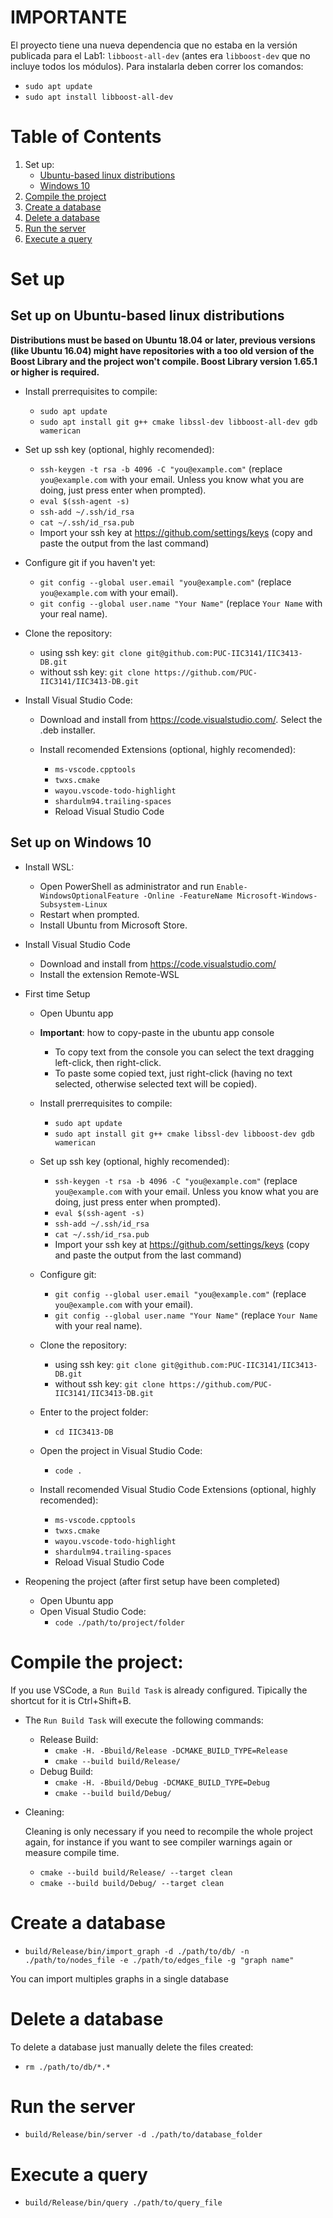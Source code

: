 # IMPORTANTE
El proyecto tiene una nueva dependencia que no estaba en la versión publicada para el Lab1: `libboost-all-dev` (antes era `libboost-dev` que no incluye todos los módulos). Para instalarla deben correr los comandos:
- `sudo apt update`
- `sudo apt install libboost-all-dev`

# Table of Contents
1. Set up:
    - [Ubuntu-based linux distributions](#set-up-on-ubuntu-based-linux-distributions)
    - [Windows 10](#set-up-on-windows-10)
2. [Compile the project](#compile-the-project)
3. [Create a database](#create-a-database)
4. [Delete a database](#delete-a-database)
5. [Run the server](#run-the-server)
6. [Execute a query](#execute-a-query)

# Set up
## Set up on Ubuntu-based linux distributions
 **Distributions must be based on Ubuntu 18.04 or later, previous versions (like Ubuntu 16.04) might have repositories with a too old version of the Boost Library and the project won't compile. Boost Library version 1.65.1 or higher is required.**

- Install prerrequisites to compile:
    - `sudo apt update`
    - `sudo apt install git g++ cmake libssl-dev libboost-all-dev gdb wamerican`

- Set up ssh key (optional, highly recomended):
     - `ssh-keygen -t rsa -b 4096 -C "you@example.com"` (replace `you@example.com` with your email. Unless you know what you are doing, just press enter when prompted).
    - `eval $(ssh-agent -s)`
    - `ssh-add ~/.ssh/id_rsa`
    - `cat ~/.ssh/id_rsa.pub`
    - Import your ssh key at https://github.com/settings/keys (copy and paste the output from the last command)

 - Configure git if you haven't yet:
    - `git config --global user.email "you@example.com"` (replace `you@example.com` with your email).
    - `git config --global user.name "Your Name"` (replace `Your Name` with your real name).

- Clone the repository:
    - using ssh key: `git clone git@github.com:PUC-IIC3141/IIC3413-DB.git`
    - without ssh key: `git clone https://github.com/PUC-IIC3141/IIC3413-DB.git`

- Install Visual Studio Code:
    - Download and install from https://code.visualstudio.com/. Select the .deb installer.

    - Install recomended Extensions (optional, highly recomended):
        - `ms-vscode.cpptools`
        - `twxs.cmake`
        - `wayou.vscode-todo-highlight`
        - `shardulm94.trailing-spaces`
        - Reload Visual Studio Code

## Set up on Windows 10
- Install WSL:
    - Open PowerShell as administrator and run `Enable-WindowsOptionalFeature -Online -FeatureName Microsoft-Windows-Subsystem-Linux`
    - Restart when prompted.
    - Install Ubuntu from Microsoft Store.
- Install Visual Studio Code
    - Download and install from https://code.visualstudio.com/
    - Install the extension Remote-WSL
- First time Setup
    - Open Ubuntu app
    - **Important**: how to copy-paste in the ubuntu app console
        - To copy text from the console you can select the text dragging left-click, then right-click.
        - To paste some copied text, just right-click (having no text selected, otherwise selected text will be copied).
    - Install prerrequisites to compile:
        - `sudo apt update`
        - `sudo apt install git g++ cmake libssl-dev libboost-dev gdb wamerican`
    - Set up ssh key (optional, highly recomended):
        - `ssh-keygen -t rsa -b 4096 -C "you@example.com"` (replace `you@example.com` with your email. Unless you know what you are doing, just press enter when prompted).
        - `eval $(ssh-agent -s)`
        - `ssh-add ~/.ssh/id_rsa`
        - `cat ~/.ssh/id_rsa.pub`
        - Import your ssh key at https://github.com/settings/keys (copy and paste the output from the last command)
    - Configure git:
        - `git config --global user.email "you@example.com"` (replace `you@example.com` with your email).
        - `git config --global user.name "Your Name"` (replace `Your Name` with your real name).

    - Clone the repository:
        - using ssh key: `git clone git@github.com:PUC-IIC3141/IIC3413-DB.git`
        - without ssh key: `git clone https://github.com/PUC-IIC3141/IIC3413-DB.git`
    - Enter to the project folder:
        - `cd IIC3413-DB`
    - Open the project in Visual Studio Code:
        - `code .`
    - Install recomended Visual Studio Code Extensions (optional, highly recomended):
        - `ms-vscode.cpptools`
        - `twxs.cmake`
        - `wayou.vscode-todo-highlight`
        - `shardulm94.trailing-spaces`
        - Reload Visual Studio Code

- Reopening the project (after first setup have been completed)
    - Open Ubuntu app
    - Open Visual Studio Code:
        - `code ./path/to/project/folder`

# Compile the project:
If you use VSCode, a `Run Build Task` is already configured. Tipically the shortcut for it is Ctrl+Shift+B.

- The `Run Build Task` will execute the following commands:
    - Release Build:
        - `cmake -H. -Bbuild/Release -DCMAKE_BUILD_TYPE=Release`
        - `cmake --build build/Release/`
    - Debug Build:
        - `cmake -H. -Bbuild/Debug -DCMAKE_BUILD_TYPE=Debug`
        - `cmake --build build/Debug/`
- Cleaning:

    Cleaning is only necessary if you need to recompile the whole project again, for instance if you want to see compiler warnings again or measure compile time.
    - `cmake --build build/Release/ --target clean`
    - `cmake --build build/Debug/ --target clean`

# Create a database
- `build/Release/bin/import_graph -d ./path/to/db/ -n ./path/to/nodes_file -e ./path/to/edges_file -g "graph name"`

You can import multiples graphs in a single database

# Delete a database
To delete a database just manually delete the files created:
- `rm ./path/to/db/*.*`

# Run the server
- `build/Release/bin/server -d ./path/to/database_folder`

# Execute a query
- `build/Release/bin/query ./path/to/query_file`